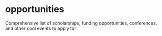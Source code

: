 # opportunities
Comprehensive list of scholarships, funding opportunities, conferences, and other cool events to apply to!

